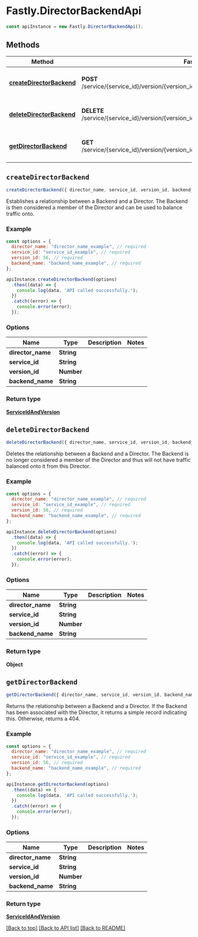 # Fastly.DirectorBackendApi


```javascript
const apiInstance = new Fastly.DirectorBackendApi();
```
## Methods

Method | Fastly API endpoint | Description
------------- | ------------- | -------------
[**createDirectorBackend**](DirectorBackendApi.md#createDirectorBackend) | **POST** /service/{service_id}/version/{version_id}/director/{director_name}/backend/{backend_name} | Create a director-backend relationship
[**deleteDirectorBackend**](DirectorBackendApi.md#deleteDirectorBackend) | **DELETE** /service/{service_id}/version/{version_id}/director/{director_name}/backend/{backend_name} | Delete a director-backend relationship
[**getDirectorBackend**](DirectorBackendApi.md#getDirectorBackend) | **GET** /service/{service_id}/version/{version_id}/director/{director_name}/backend/{backend_name} | Get a director-backend relationship



## `createDirectorBackend`

```javascript
createDirectorBackend({ director_name, service_id, version_id, backend_name })
```

Establishes a relationship between a Backend and a Director. The Backend is then considered a member of the Director and can be used to balance traffic onto.

### Example

```javascript
const options = {
  director_name: "director_name_example", // required
  service_id: "service_id_example", // required
  version_id: 56, // required
  backend_name: "backend_name_example", // required
};

apiInstance.createDirectorBackend(options)
  .then((data) => {
    console.log(data, 'API called successfully.');
  })
  .catch((error) => {
    console.error(error);
  });
```

### Options

Name | Type | Description  | Notes
------------- | ------------- | ------------- | -------------
**director_name** | **String** |  |
**service_id** | **String** |  |
**version_id** | **Number** |  |
**backend_name** | **String** |  |

### Return type

[**ServiceIdAndVersion**](ServiceIdAndVersion.md)


## `deleteDirectorBackend`

```javascript
deleteDirectorBackend({ director_name, service_id, version_id, backend_name })
```

Deletes the relationship between a Backend and a Director. The Backend is no longer considered a member of the Director and thus will not have traffic balanced onto it from this Director.

### Example

```javascript
const options = {
  director_name: "director_name_example", // required
  service_id: "service_id_example", // required
  version_id: 56, // required
  backend_name: "backend_name_example", // required
};

apiInstance.deleteDirectorBackend(options)
  .then((data) => {
    console.log(data, 'API called successfully.');
  })
  .catch((error) => {
    console.error(error);
  });
```

### Options

Name | Type | Description  | Notes
------------- | ------------- | ------------- | -------------
**director_name** | **String** |  |
**service_id** | **String** |  |
**version_id** | **Number** |  |
**backend_name** | **String** |  |

### Return type

**Object**


## `getDirectorBackend`

```javascript
getDirectorBackend({ director_name, service_id, version_id, backend_name })
```

Returns the relationship between a Backend and a Director. If the Backend has been associated with the Director, it returns a simple record indicating this. Otherwise, returns a 404.

### Example

```javascript
const options = {
  director_name: "director_name_example", // required
  service_id: "service_id_example", // required
  version_id: 56, // required
  backend_name: "backend_name_example", // required
};

apiInstance.getDirectorBackend(options)
  .then((data) => {
    console.log(data, 'API called successfully.');
  })
  .catch((error) => {
    console.error(error);
  });
```

### Options

Name | Type | Description  | Notes
------------- | ------------- | ------------- | -------------
**director_name** | **String** |  |
**service_id** | **String** |  |
**version_id** | **Number** |  |
**backend_name** | **String** |  |

### Return type

[**ServiceIdAndVersion**](ServiceIdAndVersion.md)


[[Back to top]](#) [[Back to API list]](../../README.md#endpoints)
[[Back to README]](../../README.md)
